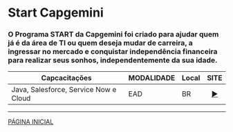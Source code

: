# Start Capgemini

### O Programa START da Capgemini foi criado para ajudar quem já é da área de TI ou quem deseja mudar de carreira, a ingressar no mercado e conquistar independência financeira para realizar seus sonhos, independentemente da sua idade.
    
|Capcacitações| MODALIDADE |Local| SITE |
|------|------|------|------|
|Java, Salesforce, Service Now e Cloud|EAD|BR|<div align="center">[▶️](https://startcapgemini.com.br/)</div>|


---
[PÁGINA INICIAL](https://github.com/seiler-emerson/Programas_Capacitacao_Dev)